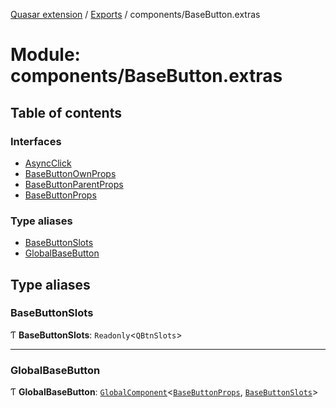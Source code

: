 [Quasar extension](../index.md) / [Exports](../modules.md) / components/BaseButton.extras

# Module: components/BaseButton.extras

## Table of contents

### Interfaces

- [AsyncClick](../interfaces/components_BaseButton_extras.AsyncClick.md)
- [BaseButtonOwnProps](../interfaces/components_BaseButton_extras.BaseButtonOwnProps.md)
- [BaseButtonParentProps](../interfaces/components_BaseButton_extras.BaseButtonParentProps.md)
- [BaseButtonProps](../interfaces/components_BaseButton_extras.BaseButtonProps.md)

### Type aliases

- [BaseButtonSlots](components_BaseButton_extras.md#basebuttonslots)
- [GlobalBaseButton](components_BaseButton_extras.md#globalbasebutton)

## Type aliases

### BaseButtonSlots

Ƭ **BaseButtonSlots**: `Readonly`<`QBtnSlots`\>

___

### GlobalBaseButton

Ƭ **GlobalBaseButton**: [`GlobalComponent`](../interfaces/components_api.GlobalComponent.md)<[`BaseButtonProps`](../interfaces/components_BaseButton_extras.BaseButtonProps.md), [`BaseButtonSlots`](components_BaseButton_extras.md#basebuttonslots)\>
